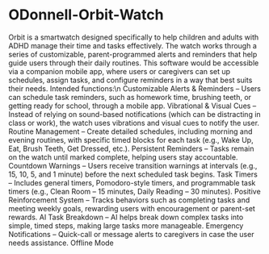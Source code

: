 # ODonnell-Orbit-Watch 
Orbit is a smartwatch designed specifically to help children and adults with ADHD manage their time and tasks effectively. The watch works through a series of customizable, parent-programmed alerts and reminders that help guide users through their daily routines. This software would be accessible via a companion mobile app, where users or caregivers can set up schedules, assign tasks, and configure reminders in a way that best suits their needs. 
Intended functions:\n
Customizable Alerts & Reminders – Users can schedule task reminders, such as homework time, brushing teeth, or getting ready for school, through a mobile app. 
  Vibrational & Visual Cues – Instead of relying on sound-based notifications (which can be distracting in class or work), the watch uses vibrations and visual cues to notify the user. 
  Routine Management – Create detailed schedules, including morning and evening routines, with specific timed blocks for each task (e.g., Wake Up, Eat, Brush Teeth, Get   Dressed, etc.). 
  Persistent Reminders – Tasks remain on the watch until marked complete, helping users stay accountable. 
  Countdown Warnings – Users receive transition warnings at intervals (e.g., 15, 10, 5, and 1 minute) before the next scheduled task begins. 
  Task Timers – Includes general timers, Pomodoro-style timers, and programmable task timers (e.g., Clean Room – 15 minutes, Daily Reading – 30 minutes). 
  Positive Reinforcement System – Tracks behaviors such as completing tasks and meeting weekly goals, rewarding users with encouragement or parent-set rewards. 
  AI Task Breakdown – AI helps break down complex tasks into simple, timed steps, making large tasks more manageable. 
  Emergency Notifications – Quick-call or message alerts to caregivers in case the user needs assistance. 
  Offline Mode 

